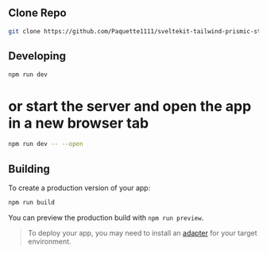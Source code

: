 ## Clone Repo
```bash
git clone https://github.com/Paquette1111/sveltekit-tailwind-prismic-starter
```
## Developing

```bash
npm run dev
```

# or start the server and open the app in a new browser tab
```bash
npm run dev -- --open
```

## Building

To create a production version of your app:

```bash
npm run build
```

You can preview the production build with `npm run preview`.

> To deploy your app, you may need to install an [adapter](https://kit.svelte.dev/docs/adapters) for your target environment.
